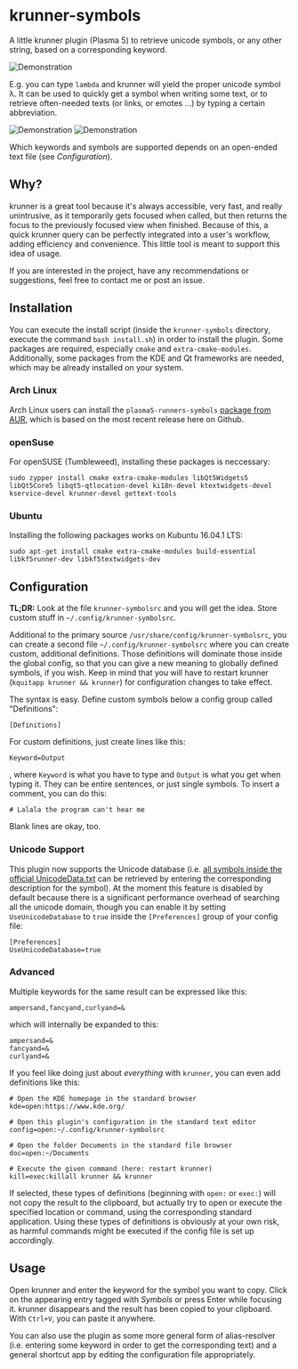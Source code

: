 # krunner-symbols

A little krunner plugin (Plasma 5) to retrieve unicode symbols, or any other string, based on a corresponding keyword.

![Demonstration](https://raw.githubusercontent.com/domschrei/krunner-symbols/master/img/demonstration1.png)

E.g. you can type `lambda` and krunner will yield the proper unicode symbol λ. It can be used to quickly get a symbol when writing some text, or to retrieve often-needed texts (or links, or emotes ...) by typing a certain abbreviation.

![Demonstration](https://raw.githubusercontent.com/domschrei/krunner-symbols/master/img/demonstration2.png)
![Demonstration](https://raw.githubusercontent.com/domschrei/krunner-symbols/master/img/demonstration3.png)

Which keywords and symbols are supported depends on an open-ended text file (see *Configuration*).

## Why?

krunner is a great tool because it's always accessible, very fast, and really unintrusive, as it temporarily gets focused when called, but then returns the focus to the previously focused view when finished. Because of this, a quick krunner query can be perfectly integrated into a user's workflow, adding efficiency and convenience. This little tool is meant to support this idea of usage.

If you are interested in the project, have any recommendations or suggestions, feel free to contact me or post an issue.

## Installation

You can execute the install script (inside the `krunner-symbols` directory, execute the command `bash install.sh`) in order to install the plugin. Some packages are required, especially `cmake` and `extra-cmake-modules`. Additionally, some packages from the KDE and Qt frameworks are needed, which may be already installed on your system.


### Arch Linux 

Arch Linux users can install the `plasma5-runners-symbols` [package from AUR](https://aur.archlinux.org/packages/plasma5-runners-symbols/ "link to AUR package"), which is based on the most recent release here on Github.

### openSuse

For openSUSE (Tumbleweed), installing these packages is neccessary:

```
sudo zypper install cmake extra-cmake-modules libQt5Widgets5 libQt5Core5 libqt5-qtlocation-devel ki18n-devel ktextwidgets-devel kservice-devel krunner-devel gettext-tools
```

### Ubuntu

Installing the following packages works on Kubuntu 16.04.1 LTS:

``` 
sudo apt-get install cmake extra-cmake-modules build-essential libkf5runner-dev libkf5textwidgets-dev
```


## Configuration

**TL;DR:** Look at the file `krunner-symbolsrc` and you will get the idea. Store custom stuff in `~/.config/krunner-symbolsrc`.

Additional to the primary source `/usr/share/config/krunner-symbolsrc`, you can create a second file `~/.config/krunner-symbolsrc` where you can create custom, additional definitions. Those definitions will dominate those inside the global config, so that you can give a new meaning to globally defined symbols, if you wish. Keep in mind that you will have to restart krunner (`kquitapp krunner && krunner`) for configuration changes to take effect.

The syntax is easy. Define custom symbols below a config group called "Definitions":
```
[Definitions]
```
For custom definitions, just create lines like this:
```
Keyword=Output
```
, where `Keyword` is what you have to type and `Output` is what you get when typing it. They can be entire sentences, or just single symbols. To insert a comment, you can do this: 

```
# Lalala the program can't hear me
```

Blank lines are okay, too.

### Unicode Support

This plugin now supports the Unicode database (i.e. [all symbols inside the official UnicodeData.txt](http://www.unicode.org/Public/UCD/latest/ucd/UnicodeData.txt) can be retrieved by entering the corresponding description for the symbol). At the moment this feature is disabled by default because there is a significant performance overhead of searching all the unicode domain, though you can enable it by setting `UseUnicodeDatabase` to `true` inside the `[Preferences]` group of your config file:

```
[Preferences]
UseUnicodeDatabase=true
```

### Advanced

Multiple keywords for the same result can be expressed like this:
```
ampersand,fancyand,curlyand=&
```
which will internally be expanded to this:
```
ampersand=&
fancyand=&
curlyand=&
```

If you feel like doing just about *everything* with `krunner`, you can even add definitions like this:

```
# Open the KDE homepage in the standard browser
kde=open:https://www.kde.org/

# Open this plugin's configuration in the standard text editor
config=open:~/.config/krunner-symbolsrc

# Open the folder Documents in the standard file browser
doc=open:~/Documents

# Execute the given command (here: restart krunner)
kill=exec:killall krunner && krunner
```

If selected, these types of definitions (beginning with `open:` or `exec:`) will not copy the result to the clipboard, but actually try to open or execute the specified location or command, using the corresponding standard application. Using these types of definitions is obviously at your own risk, as harmful commands might be executed if the config file is set up accordingly.

## Usage

Open krunner and enter the keyword for the symbol you want to copy. Click on the appearing entry tagged with *Symbols* or press Enter while focusing it. krunner disappears and the result has been copied to your clipboard. With `Ctrl+V`, you can paste it anywhere.

You can also use the plugin as some more general form of alias-resolver (i.e. entering some keyword in order to get the corresponding text) and a general shortcut app by editing the configuration file appropriately.
